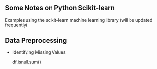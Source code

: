 ## Some Notes on Python Scikit-learn
Examples using the scikit-learn machine learning library (will be updated frequently)


## Data Preprocessing
  - Identifying Missing Values
  
	df.isnull.sum()